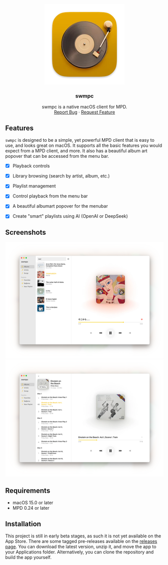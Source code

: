 <div align="center">
	<a href="https://github.com/CamilleScholtz/swmpc">
		<img src="https://raw.githubusercontent.com/CamilleScholtz/swmpc/refs/heads/main/Assets/swmpc.webp" alt="swmpc">
	</a>
	<h3 align="center">swmpc</h3>
	<p align="center">
		swmpc is a native macOS client for MPD.
		<br />
		<a href="https://github.com/CamilleScholtz/swmpc/issues">Report Bug</a>
		·
		<a href="https://github.com/CamilleScholtz/swmpc/issues">Request Feature</a>
	</p>
</div>

## Features

`swmpc` is designed to be a simple, yet powerful MPD client that is easy to use, and looks great on macOS. It supports all the basic features you would expect from a MPD client, and more. It also has a beautiful album art popover that can be accessed from the menu bar.

- [x] Playback controls
- [x] Library browsing (search by artist, album, etc.)
- [x] Playlist management
- [x] Control playback from the menu bar
- [x] A beautiful albumart popover for the menubar
- [x] Create "smart" playlists using AI (OpenAI or DeepSeek)


## Screenshots

![Screenshot 1](https://raw.githubusercontent.com/CamilleScholtz/swmpc/refs/heads/main/Assets/1.webp)
![Screenshot 2](https://raw.githubusercontent.com/CamilleScholtz/swmpc/refs/heads/main/Assets/2.webp)


## Requirements

- macOS 15.0 or later
- MPD 0.24 or later


## Installation

This project is still in early beta stages, as such it is not yet available on the App Store. There are some tagged pre-releases available on the [releases page](https://github.com/CamilleScholtz/swmpc/releases). You can download the latest version, unzip it, and move the app to your Applications folder. Alternatively, you can clone the repository and build the app yourself.
